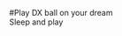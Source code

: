 #Play DX ball on your dream                                                             
Sleep and play
